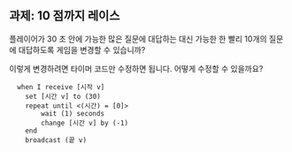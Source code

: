 ## 과제: 10 점까지 레이스

플레이어가 30 초 안에 가능한 많은 질문에 대답하는 대신 가능한 한 빨리 10개의 질문에 대답하도록 게임을 변경할 수 있습니까?

이렇게 변경하려면 타이머 코드만 수정하면 됩니다. 어떻게 수정할 수 있을까요?

```blocks3
  when I receive [시작 v]
	set [시간 v] to (30)
	repeat until <(시간) = [0]>
		wait (1) seconds
		change [시간 v] by (-1)
	end
	broadcast (끝 v)
```
